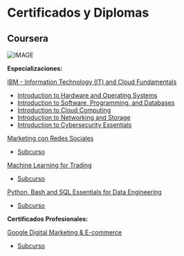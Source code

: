 # Certificados y Diplomas


## Coursera

![IMAGE](https://seekvectorlogo.com/wp-content/uploads/2022/02/coursera-vector-logo-2022.png)

**Especializaciones:** 

[IBM - Information Technology (IT) and Cloud Fundamentals](https://www.coursera.org/account/accomplishments/specialization/certificate/7Q4WDZRGHJ6Z)

 - [Introduction to Hardware and Operating Systems](https://www.coursera.org/account/accomplishments/certificate/48P622XT88SQ)
 - [Introduction to Software, Programming, and Databases](https://www.coursera.org/account/accomplishments/certificate/QH9U6GPHX8LL)
 - [Introduction to Cloud Computing](https://www.coursera.org/account/accomplishments/certificate/HW3D9HXFF9Q4)
 - [Introduction to Networking and Storage](https://www.coursera.org/account/accomplishments/certificate/BPF3SY9H9CNJ)
 - [Introduction to Cybersecurity Essentials](https://www.coursera.org/account/accomplishments/certificate/L6A89LAUA86T)


[Marketing con Redes Sociales](https://www.coursera.org/account/accomplishments/specialization/SX66PCBSX92R)
 - [Subcurso](https://www.coursera.org/account/accomplishments/specialization/UQCAXD7BU23B)

[Machine Learning for Trading](https://www.coursera.org/account/accomplishments/specialization/4HUYSNLG3HZZ)
 - [Subcurso](https://www.coursera.org/account/accomplishments/specialization/UQCAXD7BU23B)

[Python, Bash and SQL Essentials for Data Engineering](https://www.coursera.org/account/accomplishments/specialization/UQCAXD7BU23B)
 - [Subcurso](https://www.coursera.org/account/accomplishments/specialization/UQCAXD7BU23B)


**Certificados Profesionales:**

[Google Digital Marketing & E-commerce](https://www.coursera.org/account/accomplishments/professional-cert/T3BXQL63WULG)
 - [Subcurso](https://www.coursera.org/account/accomplishments/specialization/UQCAXD7BU23B)

